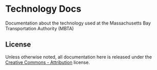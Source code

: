 # Technology Docs
Documentation about the technology used at the Massachusetts Bay Transportation Authority (MBTA)

## License

Unless otherwise noted, all documentation here is released under the [Creative Commons - Attribution][cc-by] license.

[cc-by]: https://creativecommons.org/licenses/by/4.0/
